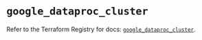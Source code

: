 # `google_dataproc_cluster`

Refer to the Terraform Registry for docs: [`google_dataproc_cluster`](https://registry.terraform.io/providers/hashicorp/google/6.10.0/docs/resources/dataproc_cluster).

